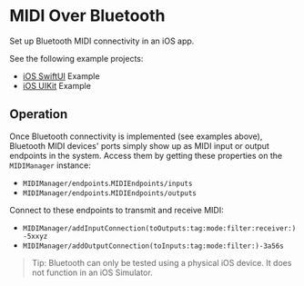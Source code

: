 # MIDI Over Bluetooth

Set up Bluetooth MIDI connectivity in an iOS app.

See the following example projects:

- [iOS SwiftUI](https://github.com/orchetect/MIDIKit/blob/main/Examples/SwiftUI%20iOS/BluetoothMIDI/) Example
- [iOS UIKit](https://github.com/orchetect/MIDIKit/blob/main/Examples/SwiftUI%20iOS/BluetoothMIDI/) Example

## Operation

Once Bluetooth connectivity is implemented (see examples above), Bluetooth MIDI devices' ports simply show up as MIDI input or output endpoints in the system. Access them by getting these properties on the ``MIDIManager`` instance:

- ``MIDIManager/endpoints``.``MIDIEndpoints/inputs``
- ``MIDIManager/endpoints``.``MIDIEndpoints/outputs``

Connect to these endpoints to transmit and receive MIDI:

- ``MIDIManager/addInputConnection(toOutputs:tag:mode:filter:receiver:)-5xxyz``
- ``MIDIManager/addOutputConnection(toInputs:tag:mode:filter:)-3a56s``

> Tip: Bluetooth can only be tested using a physical iOS device. It does not function in an iOS Simulator.

